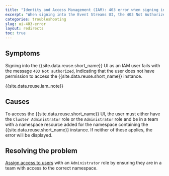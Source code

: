 ```yaml
---
title: "Identity and Access Management (IAM): 403 error when signing in to Event Streams UI"
excerpt: "When signing into the Event Streams UI, the 403 Not Authorized page is displayed."
categories: troubleshooting
slug: ui-403-error
layout: redirects
toc: true
---
```


## Symptoms

Signing into the {{site.data.reuse.short_name}} UI as an IAM user fails with the message `403 Not authorized`, indicating that the user does not have permission to access the {{site.data.reuse.short_name}} instance.

{{site.data.reuse.iam_note}}

## Causes

To access the {{site.data.reuse.short_name}} UI, the user must either have the `Cluster Administrator` role or the `Administrator` role and be in a team with a namespace resource added for the namespace containing the {{site.data.reuse.short_name}} instance. If neither of these applies, the error will be displayed.

## Resolving the problem

[Assign access to users](../../security/managing-access/#assigning-access-to-users) with an `Administrator` role by ensuring they are in a team with access to the correct namespace.
